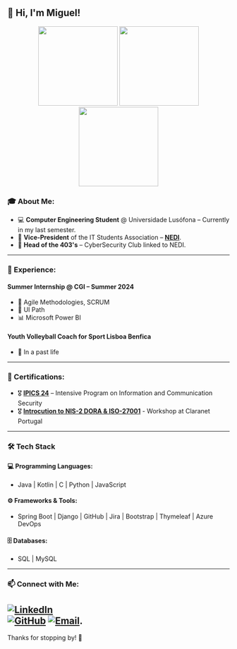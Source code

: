 ## 👋 Hi, I'm Miguel!

<div align="center">
  
  <img src="https://github-readme-stats.vercel.app/api?username=MiguelMelo13&show_icons=true&theme=dark&include_all_commits=true&count_private=true" height="180"/>
  <img src="https://github-readme-stats.vercel.app/api/top-langs/?username=MiguelMelo13&layout=compact&langs_count=7&theme=dark" height="180"/>
  <img src="https://github-readme-streak-stats.herokuapp.com/?user=MiguelMelo13&theme=dark" height="180"/>

  
</div>



  


### 🎓 About Me:
- 💻 **Computer Engineering Student** @ Universidade Lusófona – Currently in my last semester.
- 🎯 **Vice-President** of the IT Students Association – [**NEDI**](https://nedi.pythonanywhere.com/).
- 🔐 **Head of the 403's** – CyberSecurity Club linked to NEDI.

---

### 💼 Experience:

#### Summer Internship @ CGI – Summer 2024
- 🚀 Agile Methodologies, SCRUM
- 🤖 UI Path
- 📊 Microsoft Power BI

#### Youth Volleyball Coach for Sport Lisboa Benfica
- 🏐 In a past life

---

### 📜 Certifications:
- 🎖 [**IPICS 24**](https://research.pdmfc.com/event/ipics-2024-summer-school-co-organized-by-csp-and-cyballiance/) – Intensive Program on Information and Communication Security
- 🎖 [**Introcution to NIS-2 DORA & ISO-27001**](https://eu.api.accredible.com/v1/frontend/credential_website_embed_image/badge/14289872) - Workshop at Claranet Portugal
---

### 🛠 Tech Stack

#### 💻 Programming Languages:
- Java | Kotlin | C | Python | JavaScript

#### ⚙️ Frameworks & Tools:
- Spring Boot | Django | GitHub | Jira | Bootstrap | Thymeleaf | Azure DevOps

#### 🗄 Databases:
- SQL | MySQL

---

### 📫 Connect with Me:
[![LinkedIn](https://img.shields.io/badge/-LinkedIn-blue?logo=linkedin)](https://www.linkedin.com/in/miguelmelo127/)  
[![GitHub](https://img.shields.io/badge/-GitHub-black?logo=github)](https://github.com/MiguelMelo13)
[![Email](https://img.shields.io/badge/-Email-red?logo=gmail&logoColor=white)](miguellopesmelo@gmail.com).
---


Thanks for stopping by! 🚀
